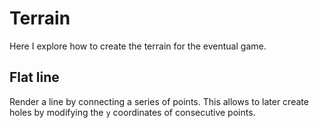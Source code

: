 # Terrain

Here I explore how to create the terrain for the eventual game.

## Flat line

Render a line by connecting a series of points. This allows to later create holes by modifying the `y` coordinates of consecutive points.
